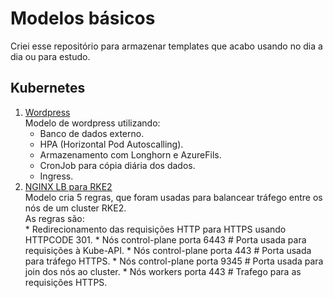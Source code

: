# Modelos básicos
  Criei esse repositório para armazenar templates que acabo usando no dia a dia ou para estudo.

## Kubernetes  
  1. [Wordpress](modelos/wordpress/index.md)  
    Modelo de wordpress utilizando:  
      * Banco de dados externo.  
      * HPA (Horizontal Pod Autoscalling).  
      * Armazenamento com Longhorn e AzureFils.  
      * CronJob para cópia diária dos dados.  
      * Ingress.
  1. [NGINX LB para RKE2](modelos/NGINX/index.md)  
    Modelo cria 5 regras, que foram usadas para balancear tráfego entre os nós de um cluster RKE2.  
    As regras são:  
    * Redirecionamento das requisições HTTP para HTTPS usando HTTPCODE 301.
    * Nós control-plane porta 6443 # Porta usada para requisições à Kube-API.
    * Nós control-plane porta 443  # Porta usada para tráfego HTTPS.
    * Nós control-plane porta 9345 # Porta usada para join dos nós ao cluster.
    * Nós workers porta 443 # Trafego para as requisições HTTPS.
